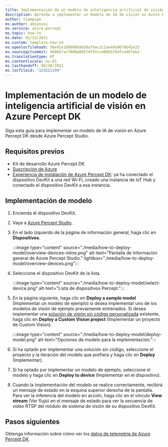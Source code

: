 ```yaml
---
title: Implementación de un modelo de inteligencia artificial de visión en Azure Percept DK
description: Aprenda a implementar un modelo de IA de visión en Azure Percept DK desde Azure Percept Studio
author: tsampige
ms.author: amiyouss
ms.service: azure-percept
ms.topic: how-to
ms.date: 02/12/2021
ms.custom: template-how-to
ms.openlocfilehash: 56e41e180600b9a50a79ac2c2ae49a9678642e25
ms.sourcegitcommit: 40866facf800a09574f97cc486b5f64fced67eb2
ms.translationtype: HT
ms.contentlocale: es-ES
ms.lasthandoff: 08/30/2021
ms.locfileid: "123221199"
---
```

# <a name="deploy-a-vision-ai-model-to-azure-percept-dk"></a>Implementación de un modelo de inteligencia artificial de visión en Azure Percept DK

Siga esta guía para implementar un modelo de IA de visión en Azure Percept DK desde Azure Percept Studio.

## <a name="prerequisites"></a>Requisitos previos

- Kit de desarrollo Azure Percept DK
- [Suscripción de Azure](https://azure.microsoft.com/free/)
- [Experiencia de instalación de Azure Percept DK](./quickstart-percept-dk-set-up.md): ya ha conectado el dispositivo DevKit a una red Wi-Fi, creado una instancia de IoT Hub y conectado el dispositivo DevKit a esa instancia.

## <a name="model-deployment"></a>Implementación de modelo

1. Encienda el dispositivo DevKit.

1. Vaya a [Azure Percept Studio](https://go.microsoft.com/fwlink/?linkid=2135819).

1. En el lado izquierdo de la página de información general, haga clic en **Dispositivos**.

    :::image type="content" source="./media/how-to-deploy-model/overview-devices-inline.png" alt-text="Pantalla de información general de Azure Percept Studio." lightbox="./media/how-to-deploy-model/overview-devices.png":::

1. Seleccione el dispositivo DevKit de la lista.

    :::image type="content" source="./media/how-to-deploy-model/select-device.png" alt-text="Lista de dispositivos Percept.":::

1. En la página siguiente, haga clic en **Deploy a sample model** (Implementar un modelo de ejemplo) si desea implementar uno de los modelos de visión de ejemplo previamente entrenados. Si desea implementar una [solución de visión sin código personalizada](./tutorial-nocode-vision.md) existente, haga clic en **Deploy a Custom Vision project** (Implementar un proyecto de Custom Vision).

    :::image type="content" source="./media/how-to-deploy-model/deploy-model.png" alt-text="Opciones de modelo para la implementación.":::

1. Si ha optado por implementar una solución sin código, seleccione el proyecto y la iteración del modelo que prefiera y haga clic en **Deploy** (Implementar).

1. Si ha optado por implementar un modelo de ejemplo, seleccione el modelo y haga clic en **Deploy to device** (Implementar en el dispositivo).

1. Cuando la implementación del modelo se realice correctamente, recibirá un mensaje de estado en la esquina superior derecha de la pantalla. Para ver la inferencia del modelo en acción, haga clic en el vínculo **View stream** (Ver flujo) en el mensaje de estado para ver la secuencia de vídeo RTSP del módulo de sistema de visión de su dispositivo DevKit.

## <a name="next-steps"></a>Pasos siguientes

Obtenga información sobre cómo ver los [datos de telemetría de Azure Percept DK](how-to-view-telemetry.md).